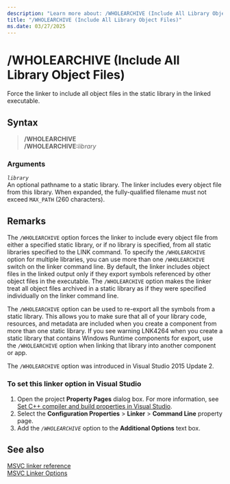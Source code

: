 ```yaml
---
description: "Learn more about: /WHOLEARCHIVE (Include All Library Object Files)"
title: "/WHOLEARCHIVE (Include All Library Object Files)"
ms.date: 03/27/2025
---
```

# /WHOLEARCHIVE (Include All Library Object Files)

Force the linker to include all object files in the static library in the linked executable.

## Syntax

> **/WHOLEARCHIVE**\
> **/WHOLEARCHIVE:**_library_

### Arguments

*`library`*\
An optional pathname to a static library. The linker includes every object file from this library. When expanded, the fully-qualified filename must not exceed `MAX_PATH` (260 characters).

## Remarks

The `/WHOLEARCHIVE` option forces the linker to include every object file from either a specified static library, or if no library is specified, from all static libraries specified to the LINK command. To specify the `/WHOLEARCHIVE` option for multiple libraries, you can use more than one `/WHOLEARCHIVE` switch on the linker command line. By default, the linker includes object files in the linked output only if they export symbols referenced by other object files in the executable. The `/WHOLEARCHIVE` option makes the linker treat all object files archived in a static library as if they were specified individually on the linker command line.

The `/WHOLEARCHIVE` option can be used to re-export all the symbols from a static library. This allows you to make sure that all of your library code, resources, and metadata are included when you create a component from more than one static library. If you see warning LNK4264 when you create a static library that contains Windows Runtime components for export, use the `/WHOLEARCHIVE` option when linking that library into another component or app.

The `/WHOLEARCHIVE` option was introduced in Visual Studio 2015 Update 2.

### To set this linker option in Visual Studio

1. Open the project **Property Pages** dialog box. For more information, see [Set C++ compiler and build properties in Visual Studio](../working-with-project-properties.md).
1. Select the **Configuration Properties** > **Linker** > **Command Line** property page.
1. Add the *`/WHOLEARCHIVE`* option to the **Additional Options** text box.

## See also

[MSVC linker reference](linking.md)\
[MSVC Linker Options](linker-options.md)
